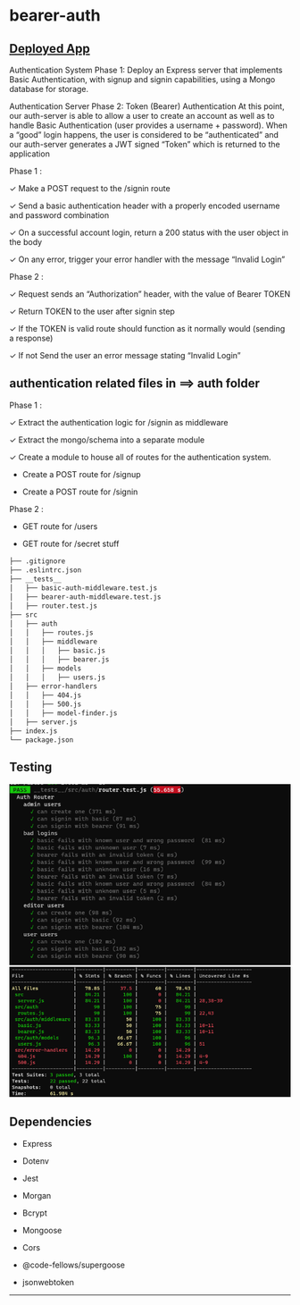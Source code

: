 # bearer-auth

## [Deployed App](https://basic-auth-wafa.herokuapp.com/)

Authentication System Phase 1: Deploy an Express server that implements Basic Authentication, with signup and signin capabilities, using a Mongo database for storage.

Authentication Server Phase 2: Token (Bearer) Authentication
At this point, our auth-server is able to allow a user to create an account as well as to handle Basic Authentication (user provides a username + password). When a “good” login happens, the user is considered to be “authenticated” and our auth-server generates a JWT signed “Token” which is returned to the application

Phase 1 :

✓  Make a POST request to the /signin route

✓  Send a basic authentication header with a properly encoded username and password combination

✓  On a successful account login, return a 200 status with the user object in the body

✓  On any error, trigger your error handler with the message “Invalid Login”

Phase 2 :


✓ Request sends an “Authorization” header, with the value of Bearer TOKEN

✓ Return TOKEN to the user after signin step 

✓ If the TOKEN is valid route should function as it normally would (sending a response)

✓ If not Send the user an error message stating “Invalid Login”

## authentication related files in ==> auth folder

Phase 1 :


✓ Extract the authentication logic for /signin as middleware

✓ Extract the mongo/schema into a separate module

✓ Create a module to house all of routes for the authentication system.

- Create a POST route for /signup

- Create a POST route for /signin

Phase 2 :

- GET route for /users

- GET route for /secret stuff

```
├── .gitignore
├── .eslintrc.json
├── __tests__
│   ├── basic-auth-middleware.test.js
│   ├── bearer-auth-middleware.test.js
│   ├── router.test.js
├── src
│   ├── auth
│   │   ├── routes.js
│   │   ├── middleware
│   │   │   ├── basic.js
│   │   │   ├── bearer.js
│   │   ├── models
│   │   │   ├── users.js
│   ├── error-handlers
│   │   ├── 404.js
│   │   ├── 500.js
│   │   ├── model-finder.js
│   ├── server.js
├── index.js
└── package.json
```

## Testing

![](./test.png)
![](./tableTest.png)

<!-- ✓ POST to /signup to create a new user

✓ POST to /signin to login as a user (use basic auth)

✓ Need tests for auth middleware and the routes


[Actions](https://github.com/wafaankoush99/basic-auth/actions) -->


<!-- ![](./test.png) -->

## Dependencies 

- Express

- Dotenv

- Jest

- Morgan

- Bcrypt

- Mongoose

- Cors

- @code-fellows/supergoose

- jsonwebtoken

  <!-- "keywords": [],
  "author": "",
  "license": "ISC",
  "dependencies": {
    "@code-fellows/supergoose": "^1.0.11",
    "base-64": "^1.0.0",
    "bcrypt": "^5.0.0",
    "cors": "^2.8.5",
    "dotenv": "^8.2.0",
    "express": "^4.17.1",
    "jest": "^26.6.3",
    "jsonwebtoken": "^8.5.1",
    "mongoose": "^5.10.15",
    "morgan": "^1.10.0" -->
***

<!-- ![auth](https://user-images.githubusercontent.com/78326110/119287469-3bfff300-bc4f-11eb-9c20-d0c0fa7bff7f.png)

[PULL REQUEST (1) ](https://github.com/wafaankoush99/basic-auth/pull/1) -->
